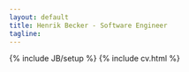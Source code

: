 ```yaml
---
layout: default
title: Henrik Becker - Software Engineer
tagline: 
---
```


{% include JB/setup %}
{% include cv.html %}